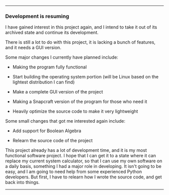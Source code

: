 ***

### Development is resuming

I have gained interest in this project again, and I intend to take it out of its archived state and continue its development.

There is still a lot to do with this project, it is lacking a bunch of features, and it needs a GUI version.

Some major changes I currently have planned include:

* Making the program fully functional

* Start building the operating system portion (will be Linux based on the lightest distribution I can find)

* Make a complete GUI version of the project

* Making a Snapcraft version of the program for those who need it

* Heavily optimize the source code to make it very lightweight

Some small changes that got me interested again include:

* Add support for Boolean Algebra

* Relearn the source code of the project

This project already has a lot of development time, and it is my most functional software project. I hope that I can get it to a state where it can replace my current system calculator, so that I can use my own software on a daily basis, something I had a major role in developing. It isn't going to be easy, and I am going to need help from some experienced Python developers. But first, I have to relearn how I wrote the source code, and get back into things.

***

